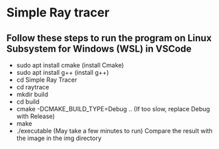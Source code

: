 # Simple Ray tracer

## Follow these steps to run the program on Linux Subsystem for Windows (WSL) in VSCode
- sudo apt install cmake (install Cmake)
- sudo apt install g++ (install g++)
- cd Simple Ray Tracer
- cd raytrace
- mkdir build
- cd build
- cmake -DCMAKE_BUILD_TYPE=Debug .. 
(If too slow, replace Debug with Release)
- make
- ./executable
(May take a few minutes to run)
Compare the result with the image in the img directory
